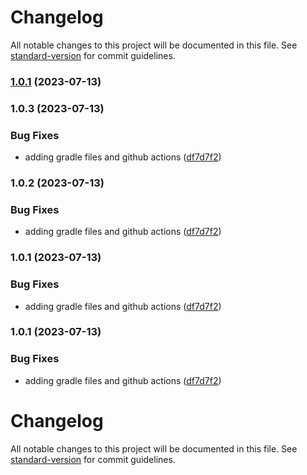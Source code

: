 # Changelog

All notable changes to this project will be documented in this file. See [standard-version](https://github.com/conventional-changelog/standard-version) for commit guidelines.

### [1.0.1](https://github.com/rudderlabs/rudder-sdk-android/compare/v1.0.3...v1.0.1) (2023-07-13)

### 1.0.3 (2023-07-13)


### Bug Fixes

* adding gradle files and github actions ([df7d7f2](https://github.com/rudderlabs/rudder-sdk-android/commit/df7d7f2fef54c2f1ac8435c576a66429aa10ab3f))

### 1.0.2 (2023-07-13)


### Bug Fixes

* adding gradle files and github actions ([df7d7f2](https://github.com/rudderlabs/rudder-sdk-android/commit/df7d7f2fef54c2f1ac8435c576a66429aa10ab3f))

### 1.0.1 (2023-07-13)


### Bug Fixes

* adding gradle files and github actions ([df7d7f2](https://github.com/rudderlabs/rudder-sdk-android/commit/df7d7f2fef54c2f1ac8435c576a66429aa10ab3f))

### 1.0.1 (2023-07-13)


### Bug Fixes

* adding gradle files and github actions ([df7d7f2](https://github.com/rudderlabs/rudder-sdk-android/commit/df7d7f2fef54c2f1ac8435c576a66429aa10ab3f))

# Changelog

All notable changes to this project will be documented in this file. See [standard-version](https://github.com/conventional-changelog/standard-version) for commit guidelines.
